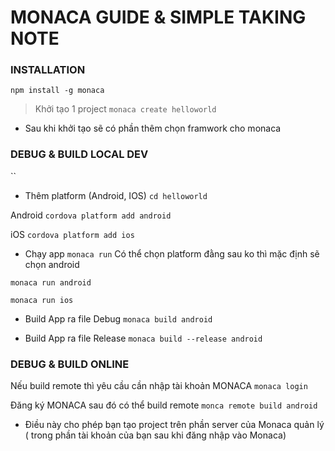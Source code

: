 # MONACA GUIDE & SIMPLE TAKING NOTE

### INSTALLATION
`npm install -g monaca`

> Khởi tạo 1 project
`monaca create helloworld`

* Sau khi khởi tạo sẽ có phần thêm chọn framwork cho monaca

### DEBUG & BUILD LOCAL DEV
``
* Thêm platform (Android, IOS)
`cd helloworld`

Android
`cordova platform add android`

iOS
`cordova platform add ios`

* Chạy app
`monaca run` 
Có thể chọn platform đằng sau ko thì mặc định sẽ chọn android

`monaca run android`

`monaca run ios`

* Build App ra file Debug
`monaca build android`

* Build App ra file Release 
`monaca build --release android`

### DEBUG & BUILD ONLINE
Nếu build remote thì yêu cầu cần nhập tài khoản MONACA 
`monaca login`

Đăng ký MONACA sau đó có thể build remote 
`monca remote build android`
* Điều này cho phép bạn tạo project trên phần server của Monaca quản lý ( trong phần tài khoản của bạn sau khi đăng nhập vào Monaca)




